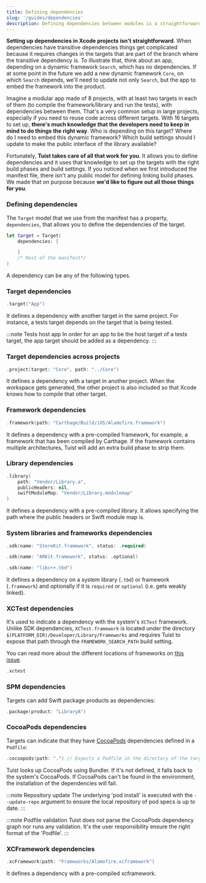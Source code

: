```yaml
---
title: Defining dependencies
slug: '/guides/dependencies'
description: Defining dependencies between modules is a straightforward task in Tuist. This document describes how to use this feature, and all types of dependencies that targets can define.
---
```


**Setting up dependencies in Xcode projects isn't straightforward**. When dependencies have transitive dependencies things get complicated because it requires changes in the targets that are part of the branch where the transitive dependency is. To illustrate that, think about an app, depending on a dynamic framework `Search`, which has no dependencies. If at some point in the future we add a new dynamic framework `Core`, on which `Search` depends, we'll need to update not only `Search`, but the app to embed the framework into the product.

Imagine a modular app made of 8 projects, with at least two targets in each of them \(to compile the framework/library and run the tests\), with dependencies between them. That's a very common setup in large projects, especially if you need to reuse code across different targets. With 16 targets to set up, **there's much knowledge that the developers need to keep in mind to do things the right way**. Who is depending on this target? Where do I need to embed this dynamic framework? Which build settings should I update to make the public interface of the library available?

Fortunately, **Tuist takes care of all that work for you**. It allows you to define dependencies and it uses that knowledge to set up the targets with the right build phases and build settings.
If you noticed when we first introduced the manifest file, there isn't any public model for defining linking build phases. We made that on purpose because **we'd like to figure out all those things for you**.

### Defining dependencies

The `Target` model that we use from the manifest has a property, `dependencies`, that allows you to define the dependencies of the target.

```swift
let target = Target(
    dependencies: [

    ]
    /* Rest of the manifest*/
)
```

A dependency can be any of the following types.

### Target dependencies

```swift
.target("App")
```

It defines a dependency with another target in the same project. For instance, a tests target depends on the target that is being tested.

:::note Tests host app
In order for an app to be the host target of a tests target, the app target should be added as a dependency.
:::

### Target dependencies across projects

```swift
.project(target: "Core", path: "../Core")
```

It defines a dependency with a target in another project. When the workspace gets generated, the other project is also included so that Xcode knows how to compile that other target.

### Framework dependencies

```swift
.framework(path: "Carthage/Build/iOS/Alamofire.framework")
```

It defines a dependency with a pre-compiled framework, for example, a framework that has been compiled by Carthage. If the framework contains multiple architectures, Tuist will add an extra build phase to strip them.

### Library dependencies

```swift
.library(
    path: "Vendor/Library.a",
    publicHeaders: nil,
    swiftModuleMap: "Vendor/Library.modulemap"
)
```

It defines a dependency with a pre-compiled library. It allows specifying the path where the public headers or Swift module map is.

### System libraries and frameworks dependencies

```swift
.sdk(name: "StoreKit.framework", status: .required)
```

```swift
.sdk(name: "ARKit.framework", status: .optional)
```

```swift
.sdk(name: "libc++.tbd")
```

It defines a dependency on a system library (`.tbd`) or framework (`.framework`) and optionally if it is `required` or `optional` (i.e. gets weakly linked).

### XCTest dependencies

It's used to indicate a dependency with the system's `XCTest` framework. Unlike SDK dependencies, `XCTest.framework` is located under the directory `$(PLATFORM_DIR)/Developer/Library/Frameworks` and requires Tuist to expose that path through the `FRAMEWORK_SEARCH_PATH` build setting.

You can read more about the different locations of frameworks on [this issue](https://github.com/tuist/tuist/issues/837).

```swift
.xctest
```

### SPM dependencies

Targets can add Swift package products as dependencies:

```swift
.package(product: "LibraryA")
```

### CocoaPods dependencies

Targets can indicate that they have [CocoaPods](https://cocoapods.org) dependencies defined in a `Podfile`:

```swift
.cocoapods(path: ".") // Expects a Podfile in the directory of the target's project
```

Tuist looks up CocoaPods using Bundler. If it's not defined, it falls back to the system's CocoaPods. If CocoaPods can't be found in the environment, the installation of the dependencies will fail.

:::note Repository update
The underlying 'pod install' is executed with the `--update-repo` argument to ensure the local repository of pod specs is up to date.
:::

:::note Podfile validation
Tuist does not parse the CocoaPods dependency graph nor runs any validation. It's the user responsibility ensure the right format of the 'Podfile'.
:::

### XCFramework dependencies

```swift
.xcFramework(path: "Frameworks/Alamofire.xcframework")
```

It defines a dependency with a pre-compiled xcframework.
